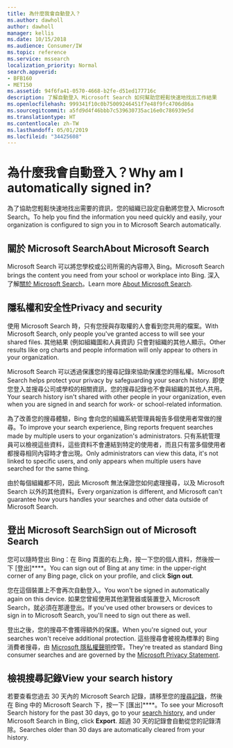 ```yaml
---
title: 為什麼我會自動登入？
ms.author: dawholl
author: dawholl
manager: kellis
ms.date: 10/15/2018
ms.audience: Consumer/IW
ms.topic: reference
ms.service: mssearch
localization_priority: Normal
search.appverid:
- BFB160
- MET150
ms.assetid: 94f6fa41-0570-4668-b2fe-d51ed177716c
description: 了解自動登入 Microsoft Search 如何幫助您輕鬆快速地找出工作結果
ms.openlocfilehash: 999341f10c0b75009246451f7e48f9fc4706d86a
ms.sourcegitcommit: a5fd9d4f46bbb7c539630735ac16e0c786939e5d
ms.translationtype: HT
ms.contentlocale: zh-TW
ms.lasthandoff: 05/01/2019
ms.locfileid: "34425608"
---
```

# <a name="why-am-i-automatically-signed-in"></a><span data-ttu-id="9906f-103">為什麼我會自動登入？</span><span class="sxs-lookup"><span data-stu-id="9906f-103">Why am I automatically signed in?</span></span>

<span data-ttu-id="9906f-104">為了協助您輕鬆快速地找出需要的資訊，您的組織已設定自動將您登入 Microsoft Search。</span><span class="sxs-lookup"><span data-stu-id="9906f-104">To help you find the information you need quickly and easily, your organization is configured to sign you in to Microsoft Search automatically.</span></span>
  
## <a name="about-microsoft-search"></a><span data-ttu-id="9906f-105">關於 Microsoft Search</span><span class="sxs-lookup"><span data-stu-id="9906f-105">About Microsoft Search</span></span>

<span data-ttu-id="9906f-106">Microsoft Search 可以將您學校或公司所需的內容帶入 Bing。</span><span class="sxs-lookup"><span data-stu-id="9906f-106">Microsoft Search brings the content you need from your school or workplace into Bing.</span></span> <span data-ttu-id="9906f-107">深入了解[關於 Microsoft Search](about-microsoft-search.md)。</span><span class="sxs-lookup"><span data-stu-id="9906f-107">Learn more [About Microsoft Search](about-microsoft-search.md).</span></span>
  
## <a name="privacy-and-security"></a><span data-ttu-id="9906f-108">隱私權和安全性</span><span class="sxs-lookup"><span data-stu-id="9906f-108">Privacy and security</span></span>

<span data-ttu-id="9906f-109">使用 Microsoft Search 時，只有您授與存取權的人會看到您共用的檔案。</span><span class="sxs-lookup"><span data-stu-id="9906f-109">With Microsoft Search, only people you've granted access to will see your shared files.</span></span> <span data-ttu-id="9906f-110">其他結果 (例如組織圖和人員資訊) 只會對組織的其他人顯示。</span><span class="sxs-lookup"><span data-stu-id="9906f-110">Other results like org charts and people information will only appear to others in your organization.</span></span>
  
<span data-ttu-id="9906f-111">Microsoft Search 可以透過保護您的搜尋記錄來協助保護您的隱私權。</span><span class="sxs-lookup"><span data-stu-id="9906f-111">Microsoft Search helps protect your privacy by safeguarding your search history.</span></span> <span data-ttu-id="9906f-112">即使您登入並搜尋公司或學校的相關資訊，您的搜尋記錄也不會與組織的其他人共用。</span><span class="sxs-lookup"><span data-stu-id="9906f-112">Your search history isn't shared with other people in your organization, even when you are signed in and search for work- or school-related information.</span></span>
  
<span data-ttu-id="9906f-113">為了改善您的搜尋體驗，Bing 會向您的組織系統管理員報告多個使用者常做的搜尋。</span><span class="sxs-lookup"><span data-stu-id="9906f-113">To improve your search experience, Bing reports frequent searches made by multiple users to your organization's administrators.</span></span> <span data-ttu-id="9906f-114">只有系統管理員可以檢視這些資料，這些資料不會連結到特定的使用者，而且只有當多個使用者都搜尋相同內容時才會出現。</span><span class="sxs-lookup"><span data-stu-id="9906f-114">Only administrators can view this data, it's not linked to specific users, and only appears when multiple users have searched for the same thing.</span></span>
  
<span data-ttu-id="9906f-115">由於每個組織都不同，因此 Microsoft 無法保證您如何處理搜尋，以及 Microsoft Search 以外的其他資料。</span><span class="sxs-lookup"><span data-stu-id="9906f-115">Every organization is different, and Microsoft can't guarantee how yours handles your searches and other data outside of Microsoft Search.</span></span>
  
## <a name="sign-out-of-microsoft-search"></a><span data-ttu-id="9906f-116">登出 Microsoft Search</span><span class="sxs-lookup"><span data-stu-id="9906f-116">Sign out of Microsoft Search</span></span>

<span data-ttu-id="9906f-117">您可以隨時登出 Bing：在 Bing 頁面的右上角，按一下您的個人資料，然後按一下 [登出]\*\*\*\*。</span><span class="sxs-lookup"><span data-stu-id="9906f-117">You can sign out of Bing at any time: in the upper-right corner of any Bing page, click on your profile, and click **Sign out**.</span></span>
  
<span data-ttu-id="9906f-118">您在這個裝置上不會再次自動登入。</span><span class="sxs-lookup"><span data-stu-id="9906f-118">You won't be signed in automatically again on this device.</span></span> <span data-ttu-id="9906f-119">如果您曾經使用其他瀏覽器或裝置登入 Microsoft Search，就必須在那邊登出。</span><span class="sxs-lookup"><span data-stu-id="9906f-119">If you've used other browsers or devices to sign in to Microsoft Search, you'll need to sign out there as well.</span></span> 
  
<span data-ttu-id="9906f-120">登出之後，您的搜尋不會獲得額外的保護。</span><span class="sxs-lookup"><span data-stu-id="9906f-120">When you're signed out, your searches won't receive additional protection.</span></span> <span data-ttu-id="9906f-121">這些搜尋會被視為標準的 Bing 消費者搜尋，由 [Microsoft 隱私權聲明](https://privacy.microsoft.com/en-us/privacystatement)控管。</span><span class="sxs-lookup"><span data-stu-id="9906f-121">They're treated as standard Bing consumer searches and are governed by the [Microsoft Privacy Statement](https://privacy.microsoft.com/en-us/privacystatement).</span></span>
  
## <a name="view-your-search-history"></a><span data-ttu-id="9906f-122">檢視搜尋記錄</span><span class="sxs-lookup"><span data-stu-id="9906f-122">View your search history</span></span>

<span data-ttu-id="9906f-123">若要查看您過去 30 天內的 Microsoft Search 記錄，請移至您的[搜尋記錄](https://ssl.bing.com/profile/history)，然後在 Bing 中的 Microsoft Search 下，按一下 [匯出]\*\*\*\*。</span><span class="sxs-lookup"><span data-stu-id="9906f-123">To see your Microsoft Search history for the past 30 days, go to your [search history](https://ssl.bing.com/profile/history), and under Microsoft Search in Bing, click **Export**.</span></span> <span data-ttu-id="9906f-124">超過 30 天的記錄會自動從您的記錄清除。</span><span class="sxs-lookup"><span data-stu-id="9906f-124">Searches older than 30 days are automatically cleared from your history.</span></span>

  

